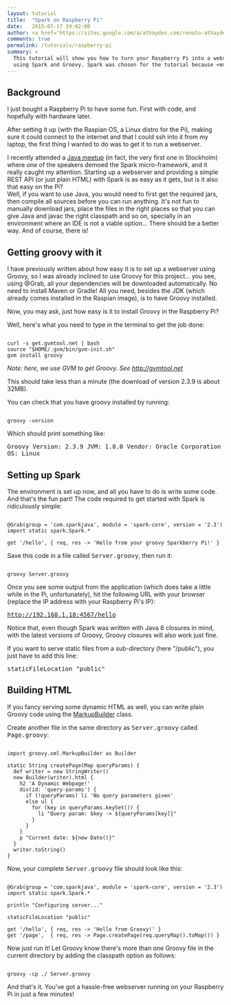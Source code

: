 ```yaml
---
layout: tutorial
title:  "Spark on Raspberry Pi"
date:   2015-07-17 19:02:00
author: <a href="https://sites.google.com/a/athaydes.com/renato-athaydes/" target="_blank">Renato Athaydes</a>
comments: true
permalink: /tutorials/raspberry-pi
summary: > 
  This tutorial will show you how to turn your Raspberry Pi into a webserver in a matter of minutes, 
  using Spark and Groovy. Spark was chosen for the tutorial because <em>"Spark is as easy as it gets"</em>.
---
```


## Background
I just bought a Raspberry Pi to have some fun. First with code, and hopefully with hardware later.

After setting it up (with the Raspian OS, a Linux distro for the Pi), making sure it could connect to the internet and that I could ssh into it from my laptop, the first thing I wanted to do was to get it to run a webserver.

I recently attended a <a href="http://www.meetup.com/Stockholm-Java-User-Group/events/218888072/" target="_blank">Java meetup</a> (in fact, the very first one in Stockholm) where one of the speakers demoed the Spark micro-framework, and it really caught my attention. Starting up a webserver and providing a simple REST API (or just plain HTML) with Spark is as easy as it gets, but is it also that easy on the Pi? <br>
Well, if you want to use Java, you would need to first get the required jars, then compile all sources before you can run anything. It's not fun to manually download jars, place the files in the right places so that you can give Java and javac the right classpath and so on, specially in an environment where an IDE is not a viable option... There should be a better way. And of course, there is!

## Getting groovy with it
I have previously written about how easy it is to set up a webserver using Groovy, so I was already inclined to use Groovy for this project... you see, using @Grab, all your dependencies will be downloaded automatically. No need to install Maven or Gradle! All you need, besides the JDK (which already comes installed in the Raspian image), is to have Groovy installed.

Now, you may ask, just how easy is it to install Groovy in the Raspberry Pi?

Well, here's what you need to type in the terminal to get the job done:

<pre><code class="language-bash">
curl -s get.gvmtool.net | bash
source "$HOME/.gvm/bin/gvm-init.sh"
gvm install groovy
</code></pre>

<em>Note: here, we use GVM to get Groovy. See <a href="http://gvmtool.net" target="_blank">http://gvmtool.net</a></em>

This should take less than a minute (the download of version 2.3.9 is about 32MB).

You can check that you have groovy installed by running:

<pre><code class="language-bash">
groovy -version
</code></pre>

Which should print something like:

<samp>Groovy Version: 2.3.9 JVM: 1.8.0 Vendor: Oracle Corporation OS: Linux</samp>

## Setting up Spark
The environment is set up now, and all you have to do is write some code. And that's the fun part! The code required to get started with Spark is ridiculously simple:

<pre><code class="language-java">
@Grab(group = 'com.sparkjava', module = 'spark-core', version = '2.3')
import static spark.Spark.*

get '/hello', { req, res -> 'Hello from your groovy Sparkberry Pi!' }
</code></pre>

Save this code in a file called <samp>Server.groovy</samp>, then run it:

<pre><code class="language-bash">
groovy Server.groovy
</code></pre>

Once you see some output from the application (which does take a little while in the Pi, unfortunately), hit the following URL with your browser (replace the IP address with your Raspberry Pi's IP):

<samp>http://192.168.1.18:4567/hello</samp>

Notice that, even though Spark was written with Java 8 closures in mind, with the latest versions of Groovy, Groovy closures will also work just fine. 

If you want to serve static files from a sub-directory (here "/public"), you just have to add this line:

<samp>staticFileLocation "public"</samp>

## Building HTML
If you fancy serving some dynamic HTML as well, you can write plain Groovy code using the <a href="http://groovy.codehaus.org/api/groovy/xml/MarkupBuilder.html" target="_blank">MarkupBuilder</a> class.

Create another file in the same directory as <samp>Server.groovy</samp> called <samp>Page.groovy</samp>:

<pre><code class="language-java">
import groovy.xml.MarkupBuilder as Builder

static String createPage(Map queryParams) {
  def writer = new StringWriter()
  new Builder(writer).html {
    h2 'A Dynamic Webpage!'
    div(id: 'query-params') {
      if (!queryParams) li 'No query parameters given'
      else ul {
        for (key in queryParams.keySet()) {
          li "Query param: $key -> ${queryParams[key]}"
        }
      }
    }
    p "Current date: ${new Date()}"
  }
  writer.toString()
}
</code></pre>

Now, your complete <samp>Server.groovy</samp> file should look like this:

<pre><code class="language-java">
@Grab(group = 'com.sparkjava', module = 'spark-core', version = '2.3')
import static spark.Spark.*

println "Configuring server..."

staticFileLocation "public"

get '/hello', { req, res -> 'Hello from Groovy!' }
get '/page',  { req, res -> Page.createPage(req.queryMap().toMap()) }
</code></pre>

Now just run it! Let Groovy know there's more than one Groovy file in the current directory by adding the classpath option as follows:

<pre><code class="language-bash">
groovy -cp ./ Server.groovy
</code></pre>

And that's it. You've got a hassle-free webserver running on your Raspberry Pi in just a few minutes!
